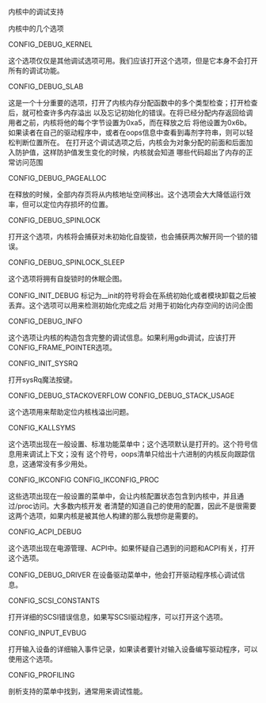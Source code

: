 内核中的调试支持

内核中的几个选项

CONFIG_DEBUG_KERNEL

这个选项仅仅是其他调试选项可用。我们应该打开这个选项，但是它本身不会打开所有的调试功能。

CONFIG_DEBUG_SLAB

这是一个十分重要的选项，打开了内核内存分配函数中的多个类型检查；打开检查后，就可检查许多内存溢出
以及忘记初始化的错误。在将已经分配内存返回给调用者之前，内核将他的每个字节设置为0xa5，而在释放之后
将他设置为0x6b。如果读者在自己的驱动程序中，或者在oops信息中查看到毒剂字符串，则可以轻松判断位置所在。
在打开这个调试选项之后，内核会为对象分配的前面和后面加入防护值，这样防护值发生变化的时候，内核就会知道
哪些代码超出了内存的正常访问范围

CONFIG_DEBUG_PAGEALLOC

在释放的时候，全部内存页将从内核地址空间移出。这个选项会大大降低运行效率，但可以定位内存损坏的位置。

CONFIG_DEBUG_SPINLOCK

打开这个选项，内核将会捕获对未初始化自旋锁，也会捕获两次解开同一个锁的错误。

CONFIG_DEBUG_SPINLOCK_SLEEP

这个选项将拥有自旋锁时的休眠企图。

CONFIG_INIT_DEBUG
标记为__init的符号将会在系统初始化或者模块卸载之后被丢弃。这个选项可以用来检测初始化完成之后
对用于初始化内存空间的访问企图

CONFIG_DEBUG_INFO

这个选项让内核的构造包含完整的调试信息。如果利用gdb调试，应该打开CONFIG_FRAME_POINTER选项。

CONFIG_INIT_SYSRQ

打开sysRq魔法按键。

CONFIG_DEBUG_STACKOVERFLOW
CONFIG_DEBUG_STACK_USAGE

这个选项用来帮助定位内核栈溢出问题。


CONFIG_KALLSYMS

这个选项出现在一般设置、标准功能菜单中；这个选项默认是打开的。这个符号信息用来调试上下文；没有
这个符号，oops清单只给出十六进制的内核反向跟踪信息，这通常没有多少用处。

CONFIG_IKCONFIG
CONFIG_IKCONFIG_PROC

这些选项出现在一般设置的菜单中，会让内核配置状态包含到内核中，并且通过/proc访问。大多数内核开发
者清楚的知道自己的使用的配置，因此不是很需要这两个选项，如果内核是被其他人构建的那么我想你是需要的。

CONFIG_ACPI_DEBUG

这个选项出现在电源管理、ACPI中。如果怀疑自己遇到的问题和ACPI有关，打开这个选项。

CONFIG_DEBUG_DRIVER
在设备驱动菜单中，他会打开驱动程序核心调试信息。

CONFIG_SCSI_CONSTANTS

打开详细的SCSI错误信息，如果写SCSI驱动程序，可以打开这个选项。

CONFIG_INPUT_EVBUG

打开输入设备的详细输入事件记录，如果读者要针对输入设备编写驱动程序，可以使用这个选项。

CONFIG_PROFILING

剖析支持的菜单中找到，通常用来调试性能。